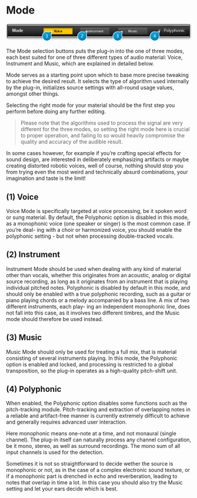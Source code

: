 # Mode
![](../include/trax_02.PNG)

The Mode selection buttons puts the plug-in into the one of three modes, each best suited for one of three different types
of audio material: Voice, Instrument and Music, which are explained in detailed below.

Mode serves as a starting point upon which to base more precise tweaking to achieve the desired result. It selects the type
of algorithm used internally by the plug-in, initializes source settings with all-round usage values, amongst other things.

Selecting the right mode for your material should be the first step you perform before doing any further editing.

> Please note that the algorithms used to process the signal are very different for the three modes, so setting the right mode
here is crucial to proper operation, and failing to so would heavily compromise the quality and accuracy of the audible
result.

In some cases however, for example if you’re crafting special effects for sound design, are interested in deliberately 
emphasizing artifacts or maybe creating distorted robotic voices, well of course, nothing should stop you from trying even the
most weird and technically absurd combinations, your imagination and taste is the limit!


## (1) Voice
Voice Mode is specifically targeted at voice processing, be it spoken word or sung material. By default, the Polyphonic
option is disabled in this mode, as a monophonic voice (one speaker or singer) is the most common case. If you’re deal-
ing with a choir or harmonized voice, you should enable the polyphonic setting - but not when processing double-tracked
vocals.


## (2) Instrument
Instrument Mode should be used when dealing with any kind of material other than vocals, whether this originates from
an acoustic, analog or digital source recording, as long as it originates from an instrument that is playing individual pitched
notes. Polyphonic is disabled by default in this mode, and should only be enabled with a true polyphonic recording, such
as a guitar or piano playing chords or a melody accompanied by a bass line. A mix of two different instruments, each play-
ing an independent monophonic line, does not fall into this case, as it involves two different timbres, and the Music mode
should therefore be used instead.


## (3) Music
Music Mode should only be used for treating a full mix, that is material consisting of several instruments playing. In this
mode, the Polyphonic option is enabled and locked, and processing is restricted to a global transposition, so the plug-in
operates as a high-quality pitch-shift unit.


## (4) Polyphonic
When enabled, the Polyphonic option disables some functions such as the pitch-tracking module. Pitch-tracking and 
extraction of overlapping notes in a reliable and artifact-free manner is currently extremely difficult to achieve and 
generally requires advanced user interaction.

Here monophonic means one-note at a time, and not monaural (single channel). The plug-in itself can naturally process
any channel configuration, be it mono, stereo, as well as surround recordings. The mono sum of all input channels is used
for the detection.

Sometimes it is not so straightforward to decide wether the source is monophonic or not, as in the case of a complex 
electronic sound texture, or if a monophonic part is drenched in echo and reverberation, leading to notes that overlap 
in time a lot. In this case you should also try the Music setting and let your ears decide which is best.
